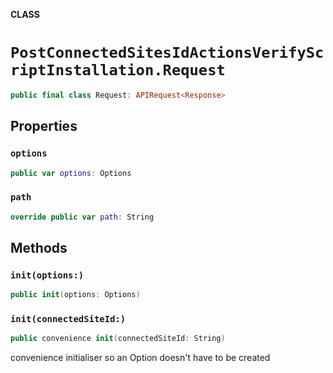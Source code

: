 **CLASS**

# `PostConnectedSitesIdActionsVerifyScriptInstallation.Request`

```swift
public final class Request: APIRequest<Response>
```

## Properties
### `options`

```swift
public var options: Options
```

### `path`

```swift
override public var path: String
```

## Methods
### `init(options:)`

```swift
public init(options: Options)
```

### `init(connectedSiteId:)`

```swift
public convenience init(connectedSiteId: String)
```

convenience initialiser so an Option doesn't have to be created
